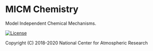 MICM Chemistry
==============

Model Independent Chemical Mechanisms.

[![License](https://img.shields.io/github/license/NCAR/MICM_Chemistry.svg)](https://github.com/NCAR/MICM_Chemistry/blob/master/LICENSE)

Copyright (C) 2018-2020 National Center for Atmospheric Research
